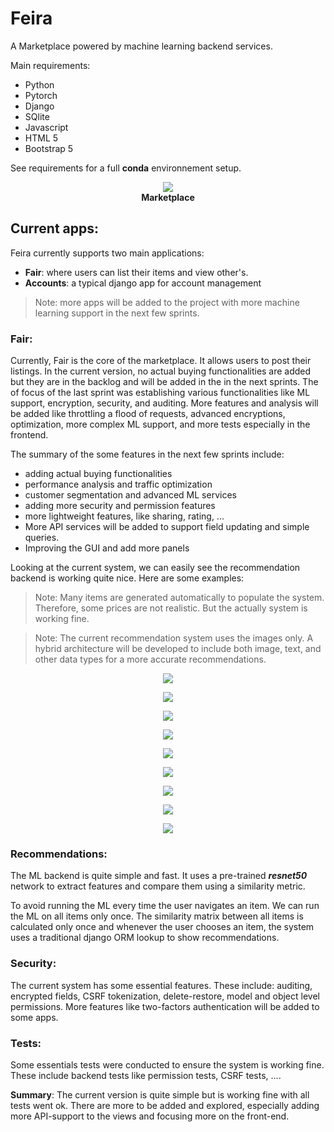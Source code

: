 # Feira

A Marketplace powered by machine learning backend services.

Main requirements:
- Python 
- Pytorch
- Django
- SQlite
- Javascript
- HTML 5
- Bootstrap 5

See requirements for a full **conda** environnement setup.


<p align="center">
  <img src="images/main.png">
  <br><b> Marketplace </b>
</p>

## Current apps:
Feira currently supports two main applications:
 - **Fair**: where users can list their items and view other's. 
 - **Accounts**: a typical django app for account management

> Note: more apps will be added to the project with more machine learning support in the next few sprints.

### Fair:
 Currently, Fair is the core of the marketplace. It allows users to post their listings. In the current version, no actual buying functionalities are added but they are in the backlog and will be added in the in the next sprints. The of focus of the last sprint was establishing various functionalities like ML support, encryption, security, and auditing. More features and analysis will be added like throttling a flood of requests, advanced encryptions, optimization, more complex ML support, and more tests especially in the frontend.

 The summary of the some features in the next few sprints include:
 - adding actual buying functionalities
 - performance analysis and traffic optimization
 - customer segmentation and advanced ML services
 - adding more security and permission features
 - more lightweight features, like sharing, rating, ...
 - More API services will be added to support field updating and simple queries.
 - Improving the GUI and add more panels
  

 Looking at the current system, we can easily see the recommendation backend is working quite nice. Here are some examples:

> Note: Many items are generated automatically to populate the system. Therefore, some prices are not realistic. But the actually system is working fine.


> Note: The current recommendation system uses the images only. A hybrid architecture will be developed to include both image, text, and other data types for a more accurate recommendations.

<p align="center">
  <img src="images/recommendations_2.png">
</p>

<p align="center">
  <img src="images/recommendations_3.png">
</p>

<p align="center">
  <img src="images/recommendations_4.png">
</p>
   

<p align="center">
  <img src="images/recommendations_5.png">
</p>


<p align="center">
  <img src="images/recommendations_7.png">
</p>

<p align="center">
  <img src="images/recommendations_8.png">
</p>

<p align="center">
  <img src="images/recommendations_10.png">
</p>

<p align="center">
  <img src="images/recommendations_11.png">
</p>


<p align="center">
  <img src="images/recommendations_ts.png">
</p>

### Recommendations:
The ML backend is quite simple and fast. It uses a pre-trained ***resnet50*** network to extract features and compare them using a similarity metric.

To avoid running the ML every time the user navigates an item. We can run the ML on all items only once. The similarity matrix between all items is calculated only once and whenever the user chooses an item, the system uses a traditional django ORM lookup to show recommendations.

### Security:
The current system has some essential features. These include: auditing, encrypted fields, CSRF tokenization, delete-restore, model and object level permissions. More features like two-factors authentication will be added to some apps.


### Tests:
Some essentials tests were conducted to ensure the system is working fine. These include backend tests like permission tests, CSRF tests, ....


**Summary**: 
The current version is quite simple but is working fine with all tests went ok. There are more to be added and explored, especially adding more API-support to the views and focusing more on the front-end. 